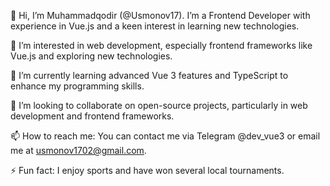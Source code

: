 👋 Hi, I’m Muhammadqodir (@Usmonov17). I’m a Frontend Developer with experience in Vue.js and a keen interest in learning new technologies.

👀 I’m interested in web development, especially frontend frameworks like Vue.js and exploring new technologies.

🌱 I’m currently learning advanced Vue 3 features and TypeScript to enhance my programming skills.

💞️ I’m looking to collaborate on open-source projects, particularly in web development and frontend frameworks.

📫 How to reach me: You can contact me via Telegram @dev_vue3 or email me at usmonov1702@gmail.com.

⚡ Fun fact: I enjoy sports and have won several local tournaments.
